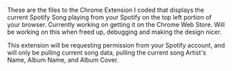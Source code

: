 These are the files to the Chrome Extension I coded that displays the current Spotify Song playing from your Spotify on the top left portion of your browser.
Currently working on getting it on the Chrome Web Store. Will be working on this when freed up, debugging and making the design nicer.

This extension will be requesting permission from your Spotify account, and will only be pulling current song data, pulling the current song Artist's Name, Album Name, and Album Cover.
